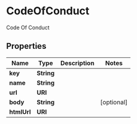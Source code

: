 

# CodeOfConduct

Code Of Conduct

## Properties

| Name | Type | Description | Notes |
|------------ | ------------- | ------------- | -------------|
|**key** | **String** |  |  |
|**name** | **String** |  |  |
|**url** | **URI** |  |  |
|**body** | **String** |  |  [optional] |
|**htmlUrl** | **URI** |  |  |




